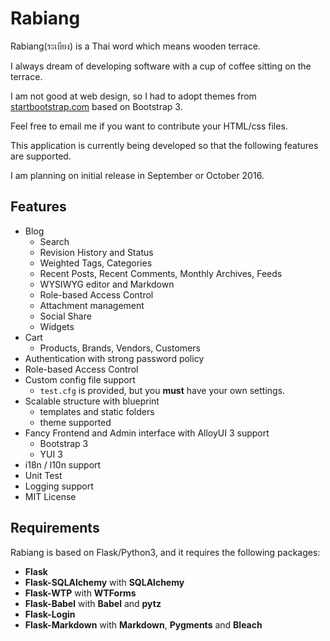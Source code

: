 # Rabiang

Rabiang(ระเบียง) is a Thai word which means wooden terrace.

I always dream of developing software with a cup of coffee sitting on the terrace.

I am not good at web design, so I had to adopt themes from [startbootstrap.com](http://startbootstrap.com/) based on Bootstrap 3.

Feel free to email me if you want to contribute your HTML/css files.

This application is currently being developed so that the following features are supported.

I am planning on initial release in September or October 2016.

## Features

* Blog
    * Search
    * Revision History and Status
    * Weighted Tags, Categories
    * Recent Posts, Recent Comments, Monthly Archives, Feeds
    * WYSIWYG editor and Markdown
    * Role-based Access Control
    * Attachment management
    * Social Share
    * Widgets
* Cart
    * Products, Brands, Vendors, Customers
* Authentication with strong password policy
* Role-based Access Control
* Custom config file support
    * ```test.cfg``` is provided, but you **must** have your own settings.
* Scalable structure with blueprint
    * templates and static folders
    * theme supported
* Fancy Frontend and Admin interface with AlloyUI 3 support
    * Bootstrap 3
    * YUI 3
* i18n / l10n support
* Unit Test
* Logging support
* MIT License

## Requirements

Rabiang is based on Flask/Python3, and it requires the following packages:

* **Flask**
* **Flask-SQLAlchemy** with **SQLAlchemy**
* **Flask-WTP** with **WTForms**
* **Flask-Babel** with **Babel** and **pytz**
* **Flask-Login**
* **Flask-Markdown** with **Markdown**, **Pygments** and **Bleach**
